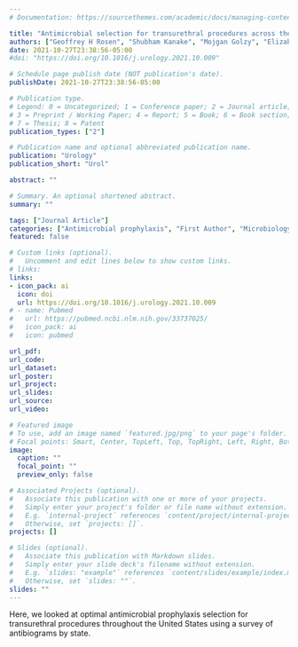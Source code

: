 ```yaml
---
# Documentation: https://sourcethemes.com/academic/docs/managing-content/

title: "Antimicrobial selection for transurethral procedures across the United States: a state-by-state antibiogram evaluation"
authors: ["Geoffrey H Rosen", "Shubham Kanake", "Mojgan Golzy", "Elizabeth Malm-Buatsi", "Katie S Murray"]
date: 2021-10-27T23:38:56-05:00
#doi: "https://doi.org/10.1016/j.urology.2021.10.009"

# Schedule page publish date (NOT publication's date).
publishDate: 2021-10-27T23:38:56-05:00

# Publication type.
# Legend: 0 = Uncategorized; 1 = Conference paper; 2 = Journal article;
# 3 = Preprint / Working Paper; 4 = Report; 5 = Book; 6 = Book section;
# 7 = Thesis; 8 = Patent
publication_types: ["2"]

# Publication name and optional abbreviated publication name.
publication: "Urology"
publication_short: "Urol"

abstract: ""

# Summary. An optional shortened abstract.
summary: ""

tags: ["Journal Article"]
categories: ["Antimicrobial prophylaxis", "First Author", "Microbiology"]
featured: false

# Custom links (optional).
#   Uncomment and edit lines below to show custom links.
# links:
links:
- icon_pack: ai
  icon: doi
  url: https://doi.org/10.1016/j.urology.2021.10.009
# - name: Pubmed
#   url: https://pubmed.ncbi.nlm.nih.gov/33737025/
#   icon_pack: ai
#   icon: pubmed

url_pdf:
url_code:
url_dataset:
url_poster:
url_project:
url_slides:
url_source:
url_video:

# Featured image
# To use, add an image named `featured.jpg/png` to your page's folder.
# Focal points: Smart, Center, TopLeft, Top, TopRight, Left, Right, BottomLeft, Bottom, BottomRight.
image:
  caption: ""
  focal_point: ""
  preview_only: false

# Associated Projects (optional).
#   Associate this publication with one or more of your projects.
#   Simply enter your project's folder or file name without extension.
#   E.g. `internal-project` references `content/project/internal-project/index.md`.
#   Otherwise, set `projects: []`.
projects: []

# Slides (optional).
#   Associate this publication with Markdown slides.
#   Simply enter your slide deck's filename without extension.
#   E.g. `slides: "example"` references `content/slides/example/index.md`.
#   Otherwise, set `slides: ""`.
slides: ""
---
```


Here, we looked at optimal antimicrobial prophylaxis selection for transurethral procedures throughout the United States using a survey of antibiograms by state. 
